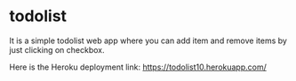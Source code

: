 # todolist

It is a simple todolist web app where you can add item and remove items by just clicking on checkbox.

Here is the Heroku deployment link: https://todolist10.herokuapp.com/
